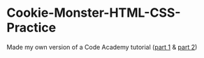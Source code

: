 # Cookie-Monster-HTML-CSS-Practice
Made my own version of a Code Academy tutorial ([part 1](https://www.youtube.com/watch?v=wzWmZYi4qMg&t=491s&ab_channel=Codecademy) & [part 2](https://www.youtube.com/watch?v=EGMSlY2v5xk&t=0s&ab_channel=Codecademy)) 




